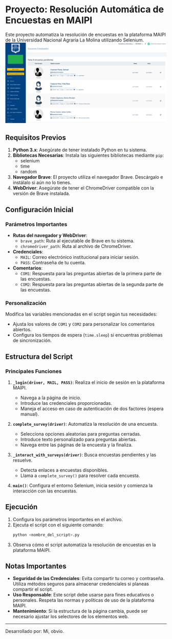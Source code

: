 # Proyecto: Resolución Automática de Encuestas en MAIPI

Este proyecto automatiza la resolución de encuestas en la plataforma MAIPI de la Universidad Nacional Agraria La Molina utilizando Selenium.
![Image](img\img_1.png)
## Requisitos Previos

1. **Python 3.x**: Asegúrate de tener instalado Python en tu sistema.
2. **Bibliotecas Necesarias**: Instala las siguientes bibliotecas mediante `pip`:
   - selenium
   - time
   - random
3. **Navegador Brave**: El proyecto utiliza el navegador Brave. Descárgalo e instálalo si aún no lo tienes.
4. **WebDriver**: Asegúrate de tener el ChromeDriver compatible con la versión de Brave instalada.

## Configuración Inicial

### Parámetros Importantes
- **Rutas del navegador y WebDriver**:
  - `brave_path`: Ruta al ejecutable de Brave en tu sistema.
  - `chromedriver_path`: Ruta al archivo de ChromeDriver.
- **Credenciales**:
  - `MAIL`: Correo electrónico institucional para iniciar sesión.
  - `PASS`: Contraseña de tu cuenta.
- **Comentarios**:
  - `COM1`: Respuesta para las preguntas abiertas de la primera parte de las encuestas.
  - `COM2`: Respuesta para las preguntas abiertas de la segunda parte de las encuestas.

### Personalización

Modifica las variables mencionadas en el script según tus necesidades:
- Ajusta los valores de `COM1` y `COM2` para personalizar los comentarios abiertos.
- Configura los tiempos de espera (`time.sleep`) si encuentras problemas de sincronización.

## Estructura del Script

### Principales Funciones

1. **`_login(driver, MAIL, PASS)`**: Realiza el inicio de sesión en la plataforma MAIPI.
   - Navega a la página de inicio.
   - Introduce las credenciales proporcionadas.
   - Maneja el acceso en caso de autenticación de dos factores (espera manual).

2. **`complete_survey(driver)`**: Automatiza la resolución de una encuesta.
   - Selecciona opciones aleatorias para preguntas cerradas.
   - Introduce texto personalizado para preguntas abiertas.
   - Navega entre las páginas de la encuesta y la finaliza.

3. **`_interact_with_surveys(driver)`**: Busca encuestas pendientes y las resuelve.
   - Detecta enlaces a encuestas disponibles.
   - Llama a `complete_survey()` para resolver cada encuesta.

4. **`main()`**: Configura el entorno Selenium, inicia sesión y comienza la interacción con las encuestas.

## Ejecución

1. Configura los parámetros importantes en el archivo.
2. Ejecuta el script con el siguiente comando:
   ```bash
   python <nombre_del_script>.py
   ```
3. Observa cómo el script automatiza la resolución de encuestas en la plataforma MAIPI.

## Notas Importantes

- **Seguridad de las Credenciales**: Evita compartir tu correo y contraseña. Utiliza métodos seguros para almacenar credenciales si planeas compartir el script.
- **Uso Responsable**: Este script debe usarse para fines educativos o personales. Respeta las normas y políticas de uso de la plataforma MAIPI.
- **Mantenimiento**: Si la estructura de la página cambia, puede ser necesario ajustar los selectores de los elementos web.

---

Desarrollado por: Mi, obvio.
